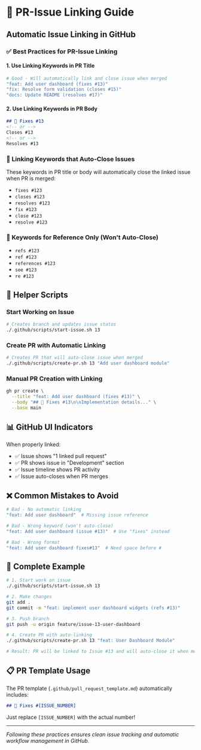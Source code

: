 # 🔗 PR-Issue Linking Guide

## Automatic Issue Linking in GitHub

### ✅ Best Practices for PR-Issue Linking

#### 1. Use Linking Keywords in PR Title
```bash
# Good - Will automatically link and close issue when merged
"feat: Add user dashboard (fixes #13)"
"fix: Resolve form validation (closes #15)"
"docs: Update README (resolves #17)"
```

#### 2. Use Linking Keywords in PR Body
```markdown
## 🔗 Fixes #13
<!-- or -->
Closes #13
<!-- or -->
Resolves #13
```

### 📝 Linking Keywords that Auto-Close Issues

These keywords in PR title or body will automatically close the linked issue when PR is merged:
- `fixes #123`
- `closes #123`
- `resolves #123`
- `fix #123`
- `close #123`
- `resolve #123`

### 🔄 Keywords for Reference Only (Won't Auto-Close)
- `refs #123`
- `ref #123`
- `references #123`
- `see #123`
- `re #123`

## 🚀 Helper Scripts

### Start Working on Issue
```bash
# Creates branch and updates issue status
./.github/scripts/start-issue.sh 13
```

### Create PR with Automatic Linking
```bash
# Creates PR that will auto-close issue when merged
./.github/scripts/create-pr.sh 13 "Add user dashboard module"
```

### Manual PR Creation with Linking
```bash
gh pr create \
  --title "feat: Add user dashboard (fixes #13)" \
  --body "## 🔗 Fixes #13\n\nImplementation details..." \
  --base main
```

## 📊 GitHub UI Indicators

When properly linked:
- ✅ Issue shows "1 linked pull request"
- ✅ PR shows issue in "Development" section
- ✅ Issue timeline shows PR activity
- ✅ Issue auto-closes when PR merges

## ❌ Common Mistakes to Avoid

```bash
# Bad - No automatic linking
"feat: Add user dashboard"  # Missing issue reference

# Bad - Wrong keyword (won't auto-close)
"feat: Add user dashboard (issue #13)"  # Use "fixes" instead

# Bad - Wrong format
"feat: Add user dashboard fixes#13"  # Need space before #
```

## 🎯 Complete Example

```bash
# 1. Start work on issue
./.github/scripts/start-issue.sh 13

# 2. Make changes
git add .
git commit -m "feat: implement user dashboard widgets (refs #13)"

# 3. Push branch
git push -u origin feature/issue-13-user-dashboard

# 4. Create PR with auto-linking
./.github/scripts/create-pr.sh 13 "feat: User Dashboard Module"

# Result: PR will be linked to Issue #13 and will auto-close it when merged
```

## 📋 PR Template Usage

The PR template (`.github/pull_request_template.md`) automatically includes:
```markdown
## 🔗 Fixes #[ISSUE_NUMBER]
```

Just replace `[ISSUE_NUMBER]` with the actual number!

---

*Following these practices ensures clean issue tracking and automatic workflow management in GitHub.*